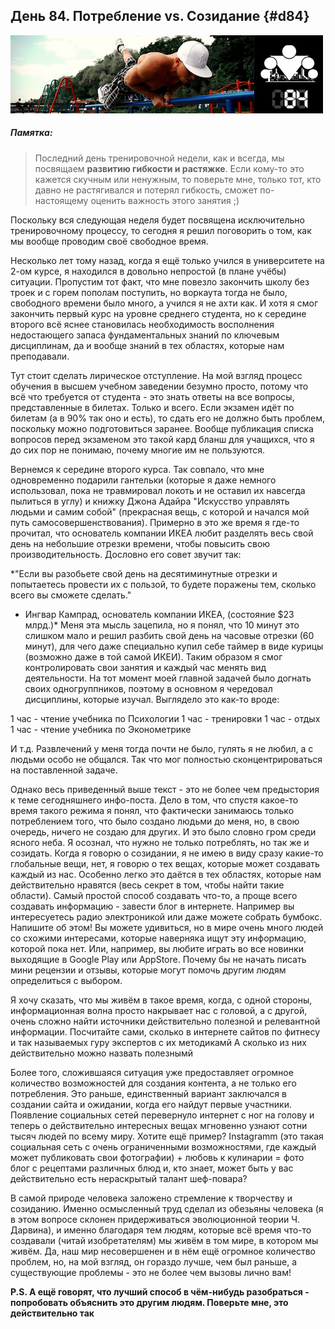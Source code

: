 ## День 84. Потребление vs. Созидание {#d84}

![](src/img/84.jpg)

> 
##### Памятка:
>
> Последний день тренировочной недели, как и всегда, мы посвящаем **развитию гибкости и растяжке**. Если кому-то это кажется скучным или ненужным, то поверьте мне, только тот, кто давно не растягивался и потерял гибкость, сможет по-настоящему оценить важность этого занятия ;)

Поскольку вся следующая неделя будет посвящена исключительно тренировочному процессу, то сегодня я решил поговорить о том, как мы вообще проводим своё свободное время. 

Несколько лет тому назад, когда я ещё только учился в университете на 2-ом курсе, я находился в довольно непростой (в плане учёбы) ситуации. Пропустим тот факт, что мне повезло закончить школу без троек и с горем пополам поступить, но воркаута тогда не было, свободного времени было много, а учился я не ахти как. И хотя я смог закончить первый курс на уровне среднего студента, но к середине второго всё яснее становилась необходимость восполнения недостающего запаса фундаментальных знаний по ключевым дисциплинам, да и вообще знаний в тех областях, которые нам преподавали. 

Тут стоит сделать лирическое отступление. На мой взгляд процесс обучения в высшем учебном заведении безумно просто, потому что всё что требуется от студента - это знать ответы на все вопросы, представленные в билетах. Только и всего. Если экзамен идёт по билетам (а в 90% так оно и есть), то сдать его не должно быть проблем, поскольку можно подготовиться заранее. Вообще публикация списка вопросов перед экзаменом это такой кард бланш для учащихся, что я до сих пор не понимаю, почему многие им не пользуются. 

Вернемся к середине второго курса. Так совпало, что мне одновременно подарили гантельки (которые я даже немного использовал, пока не травмировал локоть и не оставил их навсегда пылиться в углу) и книжку Джона Адайра "Искусство управлять людьми и самим собой" (прекрасная вещь, с которой и начался мой путь самосовершенствования). Примерно в это же время я где-то прочитал, что основатель компании ИКЕА любит разделять весь свой день на небольшие отрезки времени, чтобы повысить свою производительность. Дословно его совет звучит так: 

*"Если вы разобьете свой день на десятиминутные отрезки и попытаетесь провести их с пользой, то будете поражены тем, сколько всего вы сможете сделать." 
- Ингвар Кампрад, основатель компании ИКЕА, (состояние $23 млрд.)* 
Меня эта мысль зацепила, но я понял, что 10 минут это слишком мало и решил разбить свой день на часовые отрезки (60 минут), для чего даже специально купил себе таймер в виде курицы (возможно даже в той самой ИКЕИ). Таким образом я смог контролировать свои занятия и каждый час менять вид деятельности. На тот момент моей главной задачей было догнать своих одногруппников, поэтому в основном я чередовал дисциплины, которые изучал. Выглядело это как-то вроде: 

1 час - чтение учебника по Психологии 
1 час - тренировки 
1 час - отдых 
1 час - чтение учебника по Эконометрике 

И т.д. Развлечений у меня тогда почти не было, гулять я не любил, а с людьми особо не общался. Так что мог полностью сконцентрироваться на поставленной задаче. 

Однако весь приведенный выше текст - это не более чем предыстория к теме сегодняшнего инфо-поста. Дело в том, что спустя какое-то время такого режима я понял, что фактически занимаюсь только потреблением того, что было создано людьми до меня, но, в свою очередь, ничего не создаю для других. И это было словно гром среди ясного неба. Я осознал, что нужно не только потреблять, но так же и созидать. Когда я говорю о созидании, я не имею в виду сразу какие-то глобальные вещи, нет, я говорю о тех вещах, которые может создавать каждый из нас. Особенно легко это даётся в тех областях, которые нам действительно нравятся (весь секрет в том, чтобы найти такие области). Самый простой способ создавать что-то, а проще всего создавать информацию - завести блог в интернете. Например вы интересуетесь радио электроникой или даже можете собрать бумбокс. Напишите об этом! Вы можете удивиться, но в мире очень много людей со схожими интересами, которые наверняка ищут эту информацию, которой пока нет. Или, например, вы любите играть во все новинки выходящие в Google Play или AppStore. Почему бы не начать писать мини рецензии и отзывы, которые могут помочь другим людям определиться с выбором. 

Я хочу сказать, что мы живём в такое время, когда, с одной стороны, информационная волна просто накрывает нас с головой, а с другой, очень сложно найти источники действительно полезной и релевантной информации. Посчитайте сами, сколько в интернете сайтов по фитнесу и так называемых гуру экспертов с их методикамй А сколько из них действительно можно назвать полезнымй 

Более того, сложившаяся ситуация уже предоставляет огромное количество возможностей для создания контента, а не только его потребления. Это раньше, единственный вариант заключался в создании сайта и ожидании, когда его найдут первые участники. Появление социальных сетей перевернуло интернет с ног на голову и теперь о действительно интересных вещах мгновенно узнают сотни тысяч людей по всему миру. Хотите ещё пример? Instagramm (это такая социальная сеть с очень ограниченными возможностями, где каждый может публиковать свои фотографии) + любовь к кулинарии = фото блог с рецептами различных блюд и, кто знает, может быть у вас действительно есть нераскрытый талант шеф-повара? 

В самой природе человека заложено стремление к творчеству и созиданию. Именно осмысленный труд сделал из обезьяны человека (я в этом вопросе склонен придерживаться эволюционной теории Ч. Дарвина), и именно благодаря тем людям, которые всё время что-то создавали (читай изобретателям) мы живём в том мире, в котором мы живём. Да, наш мир несовершенен и в нём ещё огромное количество проблем, но, на мой взгляд, он гораздо лучше, чем был раньше, а существующие проблемы - это не более чем вызовы лично вам! 

**P.S. А ещё говорят, что лучший способ в чём-нибудь разобраться - попробовать объяснить это другим людям. Поверьте мне, это действительно так** 

